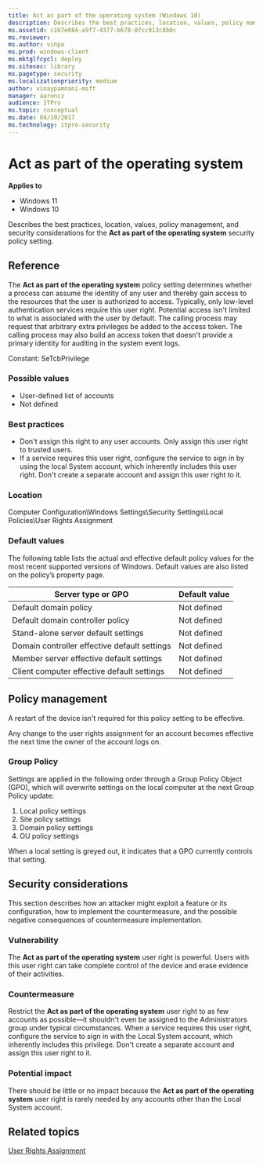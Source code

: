 ```yaml
---
title: Act as part of the operating system (Windows 10)
description: Describes the best practices, location, values, policy management, and security considerations for the Act as part of the operating system security policy setting.
ms.assetid: c1b7e084-a9f7-4377-b678-07cc913c8b0c
ms.reviewer: 
ms.author: vinpa
ms.prod: windows-client
ms.mktglfcycl: deploy
ms.sitesec: library
ms.pagetype: security
ms.localizationpriority: medium
author: vinaypamnani-msft
manager: aaroncz
audience: ITPro
ms.topic: conceptual
ms.date: 04/19/2017
ms.technology: itpro-security
---
```


# Act as part of the operating system

**Applies to**
-  Windows 11
-  Windows 10    

Describes the best practices, location, values, policy management, and security considerations for the **Act as part of the operating system** security policy setting.

## Reference

The **Act as part of the operating system** policy setting determines whether a process can assume the identity of any user and thereby gain access to the resources that the user is authorized to access. Typically, only low-level authentication services require this user right. Potential access isn't limited to what is associated with the user by default. The calling process may request that arbitrary extra privileges be added to the access token. The calling process may also build an access token that doesn't provide a primary identity for auditing in the system event logs.

Constant: SeTcbPrivilege

### Possible values
-   User-defined list of accounts
-   Not defined

### Best practices
-   Don't assign this right to any user accounts. Only assign this user right to trusted users.
-   If a service requires this user right, configure the service to sign in by using the local System account, which inherently includes this user right. Don't create a separate account and assign this user right to it.

### Location

Computer Configuration\\Windows Settings\\Security Settings\\Local Policies\\User Rights Assignment

### Default values

The following table lists the actual and effective default policy values for the most recent supported versions of Windows. Default values are also listed on the policy’s property page.

| Server type or GPO | Default value |
| - | - |
| Default domain policy | Not defined |
| Default domain controller policy| Not defined |
| Stand-alone server default settings | Not defined | 
| Domain controller effective default settings | Not defined |
| Member server effective default settings | Not defined |
| Client computer effective default settings | Not defined |
 
## Policy management

A restart of the device isn't required for this policy setting to be effective.

Any change to the user rights assignment for an account becomes effective the next time the owner of the account logs on.

### Group Policy

Settings are applied in the following order through a Group Policy Object (GPO), which will overwrite settings on the local computer at the next Group Policy update:
1.  Local policy settings
2.  Site policy settings
3.  Domain policy settings
4.  OU policy settings

When a local setting is greyed out, it indicates that a GPO currently controls that setting.

## Security considerations

This section describes how an attacker might exploit a feature or its configuration, how to implement the countermeasure, and the possible negative consequences of countermeasure implementation.

### Vulnerability

The **Act as part of the operating system** user right is powerful. Users with this user right can take complete control of the device and erase evidence of their activities.

### Countermeasure

Restrict the **Act as part of the operating system** user right to as few accounts as possible—it shouldn't even be assigned to the Administrators group under typical circumstances. When a service requires this user right, configure the service to sign in with the Local System account, which inherently includes this privilege. Don't create a separate account and assign this user right to it.

### Potential impact

There should be little or no impact because the **Act as part of the operating system** user right is rarely needed by any accounts other than the Local System account.

## Related topics
[User Rights Assignment](user-rights-assignment.md)
 
